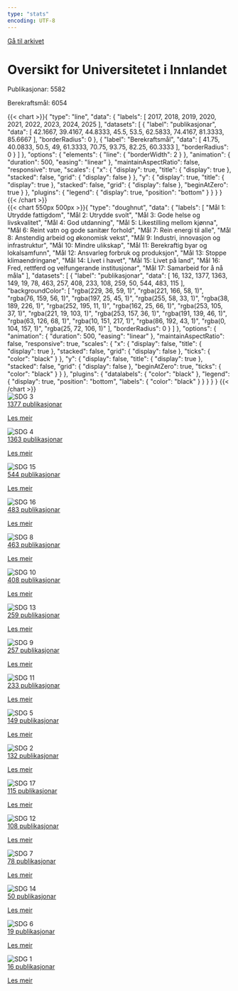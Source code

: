```yaml
---
type: "stats"
encoding: UTF-8
---
```

<a id="archive-url" href="{{< params subfolder >}}nn/archive/?&collection=3DCRN523">Gå til arkivet</a>
<h1>Oversikt for Universitetet i Innlandet</h1>
<div id="stats-descriptives">
<p>Publikasjonar: <span class="stats-n">5582</span></p>
<p>Berekraftsmål: <span class="stats-n">6054</span></p>
</div>
<div class="stats-graphs">
<div>{{< chart >}}{
    "type": "line",
    "data": {
        "labels": [
            2017,
            2018,
            2019,
            2020,
            2021,
            2022,
            2023,
            2024,
            2025
        ],
        "datasets": [
            {
                "label": "publikasjonar",
                "data": [
                    42.1667,
                    39.4167,
                    44.8333,
                    45.5,
                    53.5,
                    62.5833,
                    74.4167,
                    81.3333,
                    85.6667
                ],
                "borderRadius": 0
            },
            {
                "label": "Berekraftsmål",
                "data": [
                    41.75,
                    40.0833,
                    50.5,
                    49,
                    61.3333,
                    70.75,
                    93.75,
                    82.25,
                    60.3333
                ],
                "borderRadius": 0
            }
        ]
    },
    "options": {
        "elements": {
            "line": {
                "borderWidth": 2
            }
        },
        "animation": {
            "duration": 500,
            "easing": "linear"
        },
        "maintainAspectRatio": false,
        "responsive": true,
        "scales": {
            "x": {
                "display": true,
                "title": {
                    "display": true
                },
                "stacked": false,
                "grid": {
                    "display": false
                }
            },
            "y": {
                "display": true,
                "title": {
                    "display": true
                },
                "stacked": false,
                "grid": {
                    "display": false
                },
                "beginAtZero": true
            }
        },
        "plugins": {
            "legend": {
                "display": true,
                "position": "bottom"
            }
        }
    }
}
{{< /chart >}}</div><div>{{< chart 550px 500px >}}{
    "type": "doughnut",
    "data": {
        "labels": [
            "Mål 1: Utrydde fattigdom",
            "Mål 2: Utrydde svolt",
            "Mål 3: Gode helse og livskvalitet",
            "Mål 4: God utdanning",
            "Mål 5: Likestilling mellom kjønna",
            "Mål 6: Reint vatn og gode sanitær forhold",
            "Mål 7: Rein energi til alle",
            "Mål 8: Anstendig arbeid og økonomisk vekst",
            "Mål 9: Industri, innovasjon og infrastruktur",
            "Mål 10: Mindre ulikskap",
            "Mål 11: Berekraftig byar og lokalsamfunn",
            "Mål 12: Ansvarleg forbruk og produksjon",
            "Mål 13: Stoppe klimaendringane",
            "Mål 14: Livet i havet",
            "Mål 15: Livet på land",
            "Mål 16: Fred, rettferd og velfungerande institusjonar",
            "Mål 17: Samarbeid for å nå måla"
        ],
        "datasets": [
            {
                "label": "publikasjonar",
                "data": [
                    16,
                    132,
                    1377,
                    1363,
                    149,
                    19,
                    78,
                    463,
                    257,
                    408,
                    233,
                    108,
                    259,
                    50,
                    544,
                    483,
                    115
                ],
                "backgroundColor": [
                    "rgba(229, 36, 59, 1)",
                    "rgba(221, 166, 58, 1)",
                    "rgba(76, 159, 56, 1)",
                    "rgba(197, 25, 45, 1)",
                    "rgba(255, 58, 33, 1)",
                    "rgba(38, 189, 226, 1)",
                    "rgba(252, 195, 11, 1)",
                    "rgba(162, 25, 66, 1)",
                    "rgba(253, 105, 37, 1)",
                    "rgba(221, 19, 103, 1)",
                    "rgba(253, 157, 36, 1)",
                    "rgba(191, 139, 46, 1)",
                    "rgba(63, 126, 68, 1)",
                    "rgba(10, 151, 217, 1)",
                    "rgba(86, 192, 43, 1)",
                    "rgba(0, 104, 157, 1)",
                    "rgba(25, 72, 106, 1)"
                ],
                "borderRadius": 0
            }
        ]
    },
    "options": {
        "animation": {
            "duration": 500,
            "easing": "linear"
        },
        "maintainAspectRatio": false,
        "responsive": true,
        "scales": {
            "x": {
                "display": false,
                "title": {
                    "display": true
                },
                "stacked": false,
                "grid": {
                    "display": false
                },
                "ticks": {
                    "color": "black"
                }
            },
            "y": {
                "display": false,
                "title": {
                    "display": true
                },
                "stacked": false,
                "grid": {
                    "display": false
                },
                "beginAtZero": true,
                "ticks": {
                    "color": "black"
                }
            }
        },
        "plugins": {
            "datalabels": {
                "color": "black"
            },
            "legend": {
                "display": true,
                "position": "bottom",
                "labels": {
                    "color": "black"
                }
            }
        }
    }
}
{{< /chart >}}</div>
</div>
<div id="sdg-overview">
  <div class="sdg-container"><div id="sdg3" class="sdg">
        <img src="{{< params subfolder >}}images/sdg/sdg03_nn.png" class="image" alt="SDG 3">
        <div class="sdg-overlay">
          <a href="{{< params subfolder >}}nn/archive/?sdg=3&collection=3DCRN523#archive" class="sdg-publication-count"><span>1377</span> publikasjonar</a>
          <p><a href="https://fn.no/om-fn/fns-baerekraftsmaal/god-helse-og-livskvalitet?lang=nno-NO" class="sdg-read-more">Les meir</a></p>
        </div>
      </div><div id="sdg4" class="sdg">
        <img src="{{< params subfolder >}}images/sdg/sdg04_nn.png" class="image" alt="SDG 4">
        <div class="sdg-overlay">
          <a href="{{< params subfolder >}}nn/archive/?sdg=4&collection=3DCRN523#archive" class="sdg-publication-count"><span>1363</span> publikasjonar</a>
          <p><a href="https://fn.no/om-fn/fns-baerekraftsmaal/god-utdanning?lang=nno-NO" class="sdg-read-more">Les meir</a></p>
        </div>
      </div><div id="sdg15" class="sdg">
        <img src="{{< params subfolder >}}images/sdg/sdg15_nn.png" class="image" alt="SDG 15">
        <div class="sdg-overlay">
          <a href="{{< params subfolder >}}nn/archive/?sdg=15&collection=3DCRN523#archive" class="sdg-publication-count"><span>544</span> publikasjonar</a>
          <p><a href="https://fn.no/om-fn/fns-baerekraftsmaal/livet-paa-land?lang=nno-NO" class="sdg-read-more">Les meir</a></p>
        </div>
      </div><div id="sdg16" class="sdg">
        <img src="{{< params subfolder >}}images/sdg/sdg16_nn.png" class="image" alt="SDG 16">
        <div class="sdg-overlay">
          <a href="{{< params subfolder >}}nn/archive/?sdg=16&collection=3DCRN523#archive" class="sdg-publication-count"><span>483</span> publikasjonar</a>
          <p><a href="https://fn.no/om-fn/fns-baerekraftsmaal/fred-rettferdighet-og-velfungerende-institusjoner?lang=nno-NO" class="sdg-read-more">Les meir</a></p>
        </div>
      </div><div id="sdg8" class="sdg">
        <img src="{{< params subfolder >}}images/sdg/sdg08_nn.png" class="image" alt="SDG 8">
        <div class="sdg-overlay">
          <a href="{{< params subfolder >}}nn/archive/?sdg=8&collection=3DCRN523#archive" class="sdg-publication-count"><span>463</span> publikasjonar</a>
          <p><a href="https://fn.no/om-fn/fns-baerekraftsmaal/anstendig-arbeid-og-oekonomisk-vekst?lang=nno-NO" class="sdg-read-more">Les meir</a></p>
        </div>
      </div><div id="sdg10" class="sdg">
        <img src="{{< params subfolder >}}images/sdg/sdg10_nn.png" class="image" alt="SDG 10">
        <div class="sdg-overlay">
          <a href="{{< params subfolder >}}nn/archive/?sdg=10&collection=3DCRN523#archive" class="sdg-publication-count"><span>408</span> publikasjonar</a>
          <p><a href="https://fn.no/om-fn/fns-baerekraftsmaal/mindre-ulikhet?lang=nno-NO" class="sdg-read-more">Les meir</a></p>
        </div>
      </div><div id="sdg13" class="sdg">
        <img src="{{< params subfolder >}}images/sdg/sdg13_nn.png" class="image" alt="SDG 13">
        <div class="sdg-overlay">
          <a href="{{< params subfolder >}}nn/archive/?sdg=13&collection=3DCRN523#archive" class="sdg-publication-count"><span>259</span> publikasjonar</a>
          <p><a href="https://fn.no/om-fn/fns-baerekraftsmaal/stoppe-klimaendringene?lang=nno-NO" class="sdg-read-more">Les meir</a></p>
        </div>
      </div><div id="sdg9" class="sdg">
        <img src="{{< params subfolder >}}images/sdg/sdg09_nn.png" class="image" alt="SDG 9">
        <div class="sdg-overlay">
          <a href="{{< params subfolder >}}nn/archive/?sdg=9&collection=3DCRN523#archive" class="sdg-publication-count"><span>257</span> publikasjonar</a>
          <p><a href="https://fn.no/om-fn/fns-baerekraftsmaal/industri-innovasjon-og-infrastruktur?lang=nno-NO" class="sdg-read-more">Les meir</a></p>
        </div>
      </div><div id="sdg11" class="sdg">
        <img src="{{< params subfolder >}}images/sdg/sdg11_nn.png" class="image" alt="SDG 11">
        <div class="sdg-overlay">
          <a href="{{< params subfolder >}}nn/archive/?sdg=11&collection=3DCRN523#archive" class="sdg-publication-count"><span>233</span> publikasjonar</a>
          <p><a href="https://fn.no/om-fn/fns-baerekraftsmaal/baerekraftige-byer-og-lokalsamfunn?lang=nno-NO" class="sdg-read-more">Les meir</a></p>
        </div>
      </div><div id="sdg5" class="sdg">
        <img src="{{< params subfolder >}}images/sdg/sdg05_nn.png" class="image" alt="SDG 5">
        <div class="sdg-overlay">
          <a href="{{< params subfolder >}}nn/archive/?sdg=5&collection=3DCRN523#archive" class="sdg-publication-count"><span>149</span> publikasjonar</a>
          <p><a href="https://fn.no/om-fn/fns-baerekraftsmaal/likestilling-mellom-kjoennene?lang=nno-NO" class="sdg-read-more">Les meir</a></p>
        </div>
      </div><div id="sdg2" class="sdg">
        <img src="{{< params subfolder >}}images/sdg/sdg02_nn.png" class="image" alt="SDG 2">
        <div class="sdg-overlay">
          <a href="{{< params subfolder >}}nn/archive/?sdg=2&collection=3DCRN523#archive" class="sdg-publication-count"><span>132</span> publikasjonar</a>
          <p><a href="https://fn.no/om-fn/fns-baerekraftsmaal/utrydde-sult?lang=nno-NO" class="sdg-read-more">Les meir</a></p>
        </div>
      </div><div id="sdg17" class="sdg">
        <img src="{{< params subfolder >}}images/sdg/sdg17_nn.png" class="image" alt="SDG 17">
        <div class="sdg-overlay">
          <a href="{{< params subfolder >}}nn/archive/?sdg=17&collection=3DCRN523#archive" class="sdg-publication-count"><span>115</span> publikasjonar</a>
          <p><a href="https://fn.no/om-fn/fns-baerekraftsmaal/samarbeid-for-aa-naa-maalene?lang=nno-NO" class="sdg-read-more">Les meir</a></p>
        </div>
      </div><div id="sdg12" class="sdg">
        <img src="{{< params subfolder >}}images/sdg/sdg12_nn.png" class="image" alt="SDG 12">
        <div class="sdg-overlay">
          <a href="{{< params subfolder >}}nn/archive/?sdg=12&collection=3DCRN523#archive" class="sdg-publication-count"><span>108</span> publikasjonar</a>
          <p><a href="https://fn.no/om-fn/fns-baerekraftsmaal/ansvarlig-forbruk-og-produksjon?lang=nno-NO" class="sdg-read-more">Les meir</a></p>
        </div>
      </div><div id="sdg7" class="sdg">
        <img src="{{< params subfolder >}}images/sdg/sdg07_nn.png" class="image" alt="SDG 7">
        <div class="sdg-overlay">
          <a href="{{< params subfolder >}}nn/archive/?sdg=7&collection=3DCRN523#archive" class="sdg-publication-count"><span>78</span> publikasjonar</a>
          <p><a href="https://fn.no/om-fn/fns-baerekraftsmaal/ren-energi-til-alle?lang=nno-NO" class="sdg-read-more">Les meir</a></p>
        </div>
      </div><div id="sdg14" class="sdg">
        <img src="{{< params subfolder >}}images/sdg/sdg14_nn.png" class="image" alt="SDG 14">
        <div class="sdg-overlay">
          <a href="{{< params subfolder >}}nn/archive/?sdg=14&collection=3DCRN523#archive" class="sdg-publication-count"><span>50</span> publikasjonar</a>
          <p><a href="https://fn.no/om-fn/fns-baerekraftsmaal/livet-i-havet?lang=nno-NO" class="sdg-read-more">Les meir</a></p>
        </div>
      </div><div id="sdg6" class="sdg">
        <img src="{{< params subfolder >}}images/sdg/sdg06_nn.png" class="image" alt="SDG 6">
        <div class="sdg-overlay">
          <a href="{{< params subfolder >}}nn/archive/?sdg=6&collection=3DCRN523#archive" class="sdg-publication-count"><span>19</span> publikasjonar</a>
          <p><a href="https://fn.no/om-fn/fns-baerekraftsmaal/rent-vann-og-gode-sanitaerforhold?lang=nno-NO" class="sdg-read-more">Les meir</a></p>
        </div>
      </div><div id="sdg1" class="sdg">
        <img src="{{< params subfolder >}}images/sdg/sdg01_nn.png" class="image" alt="SDG 1">
        <div class="sdg-overlay">
          <a href="{{< params subfolder >}}nn/archive/?sdg=1&collection=3DCRN523#archive" class="sdg-publication-count"><span>16</span> publikasjonar</a>
          <p><a href="https://fn.no/om-fn/fns-baerekraftsmaal/utrydde-fattigdom?lang=nno-NO" class="sdg-read-more">Les meir</a></p>
        </div>
      </div></div>
</div>
